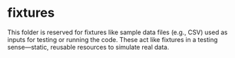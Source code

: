 # fixtures

This folder is reserved for fixtures like sample data files (e.g., CSV) used as inputs for testing or running the code. These act like fixtures in a testing sense—static, reusable resources to simulate real data.